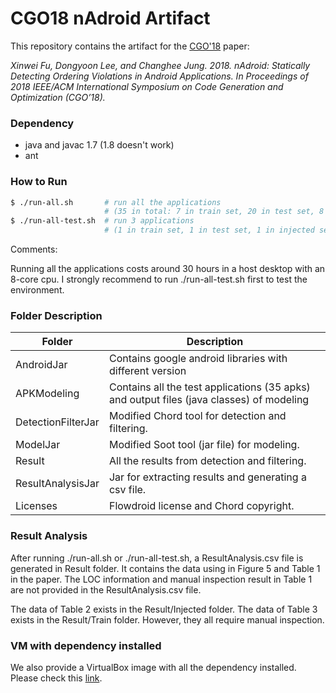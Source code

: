 # CGO18 nAdroid Artifact
This repository contains the artifact for the [CGO'18] paper:

*Xinwei Fu, Dongyoon Lee, and Changhee Jung. 2018. nAdroid: Statically Detecting Ordering Violations in Android Applications. In Proceedings of 2018 IEEE/ACM International Symposium on Code Generation and Optimization (CGO’18).*

### Dependency
  - java and javac 1.7 (1.8 doesn't work)
  - ant

### How to Run
```sh
$ ./run-all.sh       # run all the applications 
                     # (35 in total: 7 in train set, 20 in test set, 8 in injected set)
$ ./run-all-test.sh  # run 3 applications 
                     # (1 in train set, 1 in test set, 1 in injected set)
```
Comments:

Running all the applications costs around 30 hours in a host desktop with an 8-core cpu.
I strongly recommend to run ./run-all-test.sh first to test the environment.

### Folder Description

| Folder             | Description                                                                             |
|--------------------|-----------------------------------------------------------------------------------------|
| AndroidJar         | Contains google android libraries with different version                                |
| APKModeling        | Contains all the test applications (35 apks) and output files (java classes) of modeling|
| DetectionFilterJar | Modified Chord tool for detection and filtering.                                        |
| ModelJar           | Modified Soot tool (jar file) for modeling.                                             |
| Result             | All the results from detection and filtering.                                           |
| ResultAnalysisJar  | Jar for extracting results and generating a csv file.                                   |
| Licenses           | Flowdroid license and Chord copyright.                                                  |

 ### Result Analysis
After running ./run-all.sh or ./run-all-test.sh, a ResultAnalysis.csv file is generated in Result folder. It contains the data using in Figure 5 and Table 1 in the paper. The LOC information and manual inspection result in Table 1 are not provided in the ResultAnalysis.csv file.

The data of Table 2 exists in the Result/Injected folder. The data of Table 3 exists in the Result/Train folder. However, they all require manual inspection.

### VM with dependency installed
We also provide a VirtualBox image with all the dependency installed. Please check this [link].
   
   [CGO'18]:    <http://cgo.org/cgo2018/>
   [link]:      <https://goo.gl/V12t34>

